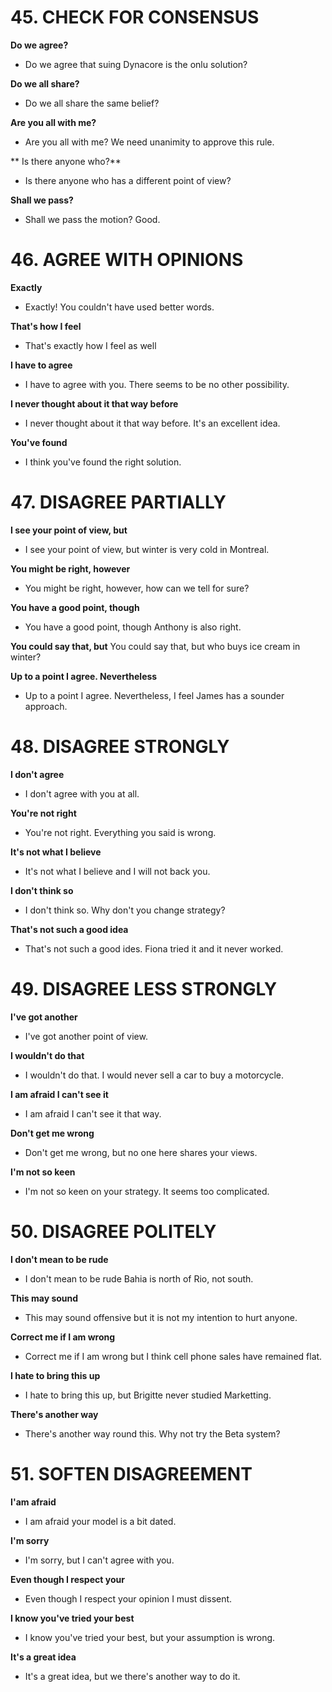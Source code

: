 # 45. CHECK FOR CONSENSUS
**Do we agree?**
* Do we agree that suing Dynacore is the onlu solution?

**Do we all share?**
* Do we all share the same belief?

**Are you all with me?**
* Are you all with me? We need unanimity to approve this rule.

** Is there anyone who?**
* Is there anyone who has a different point of view?

**Shall we pass?**
* Shall we pass the motion? Good.

# 46. AGREE WITH OPINIONS
**Exactly**
* Exactly! You couldn't have used better words.

**That's how I feel**
* That's exactly how I feel as well

**I have to agree**
* I have to agree with you. There seems to be no other possibility.

**I never thought about it that way before**
* I never thought about it that way before. It's an excellent idea.

**You've found**
* I think you've found the right solution.

# 47. DISAGREE PARTIALLY
**I see your point of view, but**
* I see your point of view, but winter is very cold in Montreal.

**You might be right, however**
* You might be right, however, how can we tell for sure?

**You have a good point, though**
* You have a good point, though Anthony is also right.

**You could say that, but**
You could say that, but who buys ice cream in winter?

**Up to a point I agree. Nevertheless**
* Up to a point I agree. Nevertheless, I feel James has a sounder approach.

# 48. DISAGREE STRONGLY

**I don't agree**
* I don't agree with you at all.

**You're not right**
* You're not right. Everything you said is wrong.

**It's not what I believe**
* It's not what I believe and I will not back you.

**I don't think so**
* I don't think so. Why don't you change strategy?

**That's not such a good idea**
* That's not such a good ides. Fiona tried it and it never worked.

# 49. DISAGREE LESS STRONGLY
**I've got another**
* I've got another point of view.

**I wouldn't do that**
* I wouldn't do that. I would never sell a car to buy a motorcycle.

**I am afraid I can't see it**
* I am afraid I can't see it that way.

**Don't get me wrong**
* Don't get me wrong, but no one here shares your views.

**I'm not so keen**
* I'm not so keen on your strategy. It seems too complicated.

# 50. DISAGREE POLITELY
**I don't mean to be rude**
* I don't mean to be rude Bahia is north of Rio, not south.

**This may sound**
* This may sound offensive but it is not my intention to hurt anyone.

**Correct me if I am wrong**
* Correct me if I am wrong but I think cell phone sales have remained flat.

**I hate to bring this up**
* I hate to bring this up, but Brigitte never studied Marketting.

**There's another way**
* There's another way round this. Why not try the Beta system?

# 51. SOFTEN DISAGREEMENT
**I'am afraid**
* I am afraid your model is a bit dated.

**I'm sorry**
* I'm sorry, but I can't agree with you.

**Even though I respect your**
* Even though I respect your opinion I must dissent.

**I know you've tried your best**
* I know you've tried your best, but your assumption is wrong.

**It's a great idea**
* It's a great idea, but we there's another way to do it.

